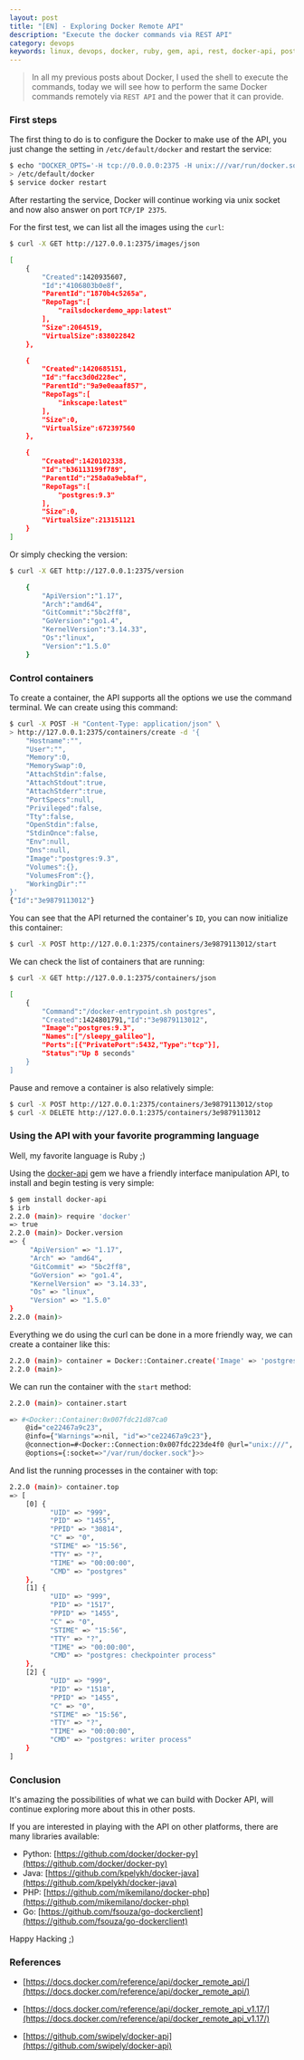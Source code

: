 ```yaml
---
layout: post
title: "[EN] - Exploring Docker Remote API"
description: "Execute the docker commands via REST API"
category: devops
keywords: linux, devops, docker, ruby, gem, api, rest, docker-api, postgres
---
```


> In all my previous posts about Docker, I used the shell to execute the
commands, today we will see how to perform the same Docker commands
remotely via `REST API` and the power that it can provide.

### First steps

The first thing to do is to configure the Docker to make use of the API,
you just change the setting in `/etc/default/docker` and restart the
service:

```bash
$ echo "DOCKER_OPTS='-H tcp://0.0.0.0:2375 -H unix:///var/run/docker.sock'" \
> /etc/default/docker
$ service docker restart
```

After restarting the service, Docker will continue working via unix
socket and now also answer on port `TCP/IP 2375`.

For the first test, we can list all the images using the `curl`:

```bash
$ curl -X GET http://127.0.0.1:2375/images/json

[
    {
        "Created":1420935607,
        "Id":"4106803b0e8f",
        "ParentId":"1870b4c5265a",
        "RepoTags":[
            "railsdockerdemo_app:latest"
        ],
        "Size":2064519,
        "VirtualSize":838022842
    },

    {
        "Created":1420685151,
        "Id":"facc3d0d228ec",
        "ParentId":"9a9e0eaaf857",
        "RepoTags":[
            "inkscape:latest"
        ],
        "Size":0,
        "VirtualSize":672397560
    },

    {
        "Created":1420102338,
        "Id":"b36113199f789",
        "ParentId":"258a0a9eb8af",
        "RepoTags":[
            "postgres:9.3"
        ],
        "Size":0,
        "VirtualSize":213151121
    }
]
```

Or simply checking the version:

```bash
$ curl -X GET http://127.0.0.1:2375/version

    {
        "ApiVersion":"1.17",
        "Arch":"amd64",
        "GitCommit":"5bc2ff8",
        "GoVersion":"go1.4",
        "KernelVersion":"3.14.33",
        "Os":"linux",
        "Version":"1.5.0"
    }
```

### Control containers

To create a container, the API supports all the options we use the
command terminal. We can create using this command:

```bash
$ curl -X POST -H "Content-Type: application/json" \
> http://127.0.0.1:2375/containers/create -d '{
    "Hostname":"",
    "User":"",
    "Memory":0,
    "MemorySwap":0,
    "AttachStdin":false,
    "AttachStdout":true,
    "AttachStderr":true,
    "PortSpecs":null,
    "Privileged":false,
    "Tty":false,
    "OpenStdin":false,
    "StdinOnce":false,
    "Env":null,
    "Dns":null,
    "Image":"postgres:9.3",
    "Volumes":{},
    "VolumesFrom":{},
    "WorkingDir":""
}'
{"Id":"3e9879113012"}
```

You can see that the API returned the container's `ID`, you can now
initialize this container:

```bash
$ curl -X POST http://127.0.0.1:2375/containers/3e9879113012/start
```

We can check the list of containers that are running:

```bash
$ curl -X GET http://127.0.0.1:2375/containers/json

[
    {
        "Command":"/docker-entrypoint.sh postgres",
        "Created":1424801791,"Id":"3e9879113012",
        "Image":"postgres:9.3",
        "Names":["/sleepy_galileo"],
        "Ports":[{"PrivatePort":5432,"Type":"tcp"}],
        "Status":"Up 8 seconds"
    }
]
```

Pause and remove a container is also relatively simple:

```bash
$ curl -X POST http://127.0.0.1:2375/containers/3e9879113012/stop
$ curl -X DELETE http://127.0.0.1:2375/containers/3e9879113012
```

### Using the API with your favorite programming language

Well, my favorite language is Ruby ;)

Using the [docker-api](https://github.com/swipely/docker-api) gem we have a friendly interface manipulation API,
to install and begin testing is very simple:

```bash
$ gem install docker-api
$ irb
2.2.0 (main)> require 'docker'
=> true
2.2.0 (main)> Docker.version
=> {
     "ApiVersion" => "1.17",
     "Arch" => "amd64",
     "GitCommit" => "5bc2ff8",
     "GoVersion" => "go1.4",
     "KernelVersion" => "3.14.33",
     "Os" => "linux",
     "Version" => "1.5.0"
}
2.2.0 (main)>
```

Everything we do using the curl can be done in a more friendly way,
we can create a container like this:

```bash
2.2.0 (main)> container = Docker::Container.create('Image' => 'postgres:9.3')
2.2.0 (main)>
```

We can run the container with the `start` method:

```bash
2.2.0 (main)> container.start

=> #<Docker::Container:0x007fdc21d87ca0
    @id="ce22467a9c23",
    @info={"Warnings"=>nil, "id"=>"ce22467a9c23"},
    @connection=#<Docker::Connection:0x007fdc223de4f0 @url="unix:///",
    @options={:socket=>"/var/run/docker.sock"}>>
```

And list the running processes in the container with top:

```bash
2.2.0 (main)> container.top
=> [
    [0] {
          "UID" => "999",
          "PID" => "1455",
          "PPID" => "30814",
          "C" => "0",
          "STIME" => "15:56",
          "TTY" => "?",
          "TIME" => "00:00:00",
          "CMD" => "postgres"
    },
    [1] {
          "UID" => "999",
          "PID" => "1517",
          "PPID" => "1455",
          "C" => "0",
          "STIME" => "15:56",
          "TTY" => "?",
          "TIME" => "00:00:00",
          "CMD" => "postgres: checkpointer process"
	},
    [2] {
          "UID" => "999",
          "PID" => "1518",
          "PPID" => "1455",
          "C" => "0",
          "STIME" => "15:56",
          "TTY" => "?",
          "TIME" => "00:00:00",
          "CMD" => "postgres: writer process"
    }
]
```

### Conclusion

It's amazing the possibilities of what we can build with Docker API,
will continue exploring more about this in other posts.

If you are interested in playing with the API on other platforms,
there are many libraries available:

- Python: [https://github.com/docker/docker-py](https://github.com/docker/docker-py)
- Java: [https://github.com/kpelykh/docker-java](https://github.com/kpelykh/docker-java)
- PHP: [https://github.com/mikemilano/docker-php](https://github.com/mikemilano/docker-php)
- Go: [https://github.com/fsouza/go-dockerclient](https://github.com/fsouza/go-dockerclient)

Happy Hacking ;)

### References

- [https://docs.docker.com/reference/api/docker_remote_api/](https://docs.docker.com/reference/api/docker_remote_api/)

- [https://docs.docker.com/reference/api/docker_remote_api_v1.17/](https://docs.docker.com/reference/api/docker_remote_api_v1.17/)

- [https://github.com/swipely/docker-api](https://github.com/swipely/docker-api)
